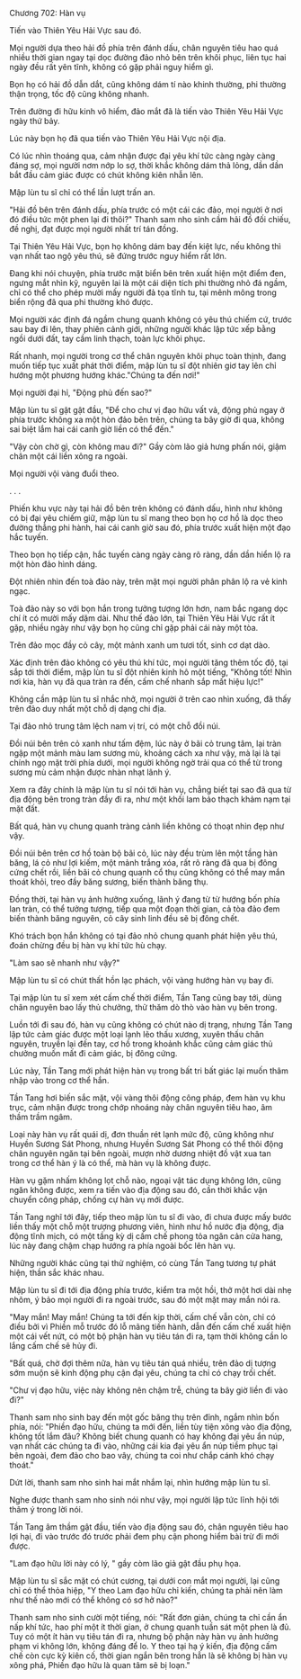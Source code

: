 




Chương 702: Hàn vụ


Tiến vào Thiên Yêu Hải Vực sau đó.

Mọi người dựa theo hải đồ phía trên đánh dấu, chân nguyên tiêu hao quá nhiều thời gian ngay tại dọc đường đảo nhỏ bên trên khôi phục, liên tục hai ngày đều rất yên tĩnh, không có gặp phải nguy hiểm gì.

Bọn họ có hải đồ dẫn dắt, cũng không dám tí nào khinh thường, phi thường thận trọng, tốc độ cũng không nhanh.

Trên đường đi hữu kinh vô hiểm, đảo mắt đã là tiến vào Thiên Yêu Hải Vực ngày thứ bảy.

Lúc này bọn họ đã qua tiến vào Thiên Yêu Hải Vực nội địa.

Có lúc nhìn thoáng qua, cảm nhận được đại yêu khí tức càng ngày càng đáng sợ, mọi người nơm nớp lo sợ, thời khắc không dám thả lỏng, dần dần bắt đầu cảm giác được có chút không kiên nhẫn lên.

Mập lùn tu sĩ chỉ có thể lần lượt trấn an.

"Hải đồ bên trên đánh dấu, phía trước có một cái các đảo, mọi người ở nơi đó điều tức một phen lại đi thôi?" Thanh sam nho sinh cầm hải đồ đối chiếu, đề nghị, đạt được mọi người nhất trí tán đồng.

Tại Thiên Yêu Hải Vực, bọn họ không dám bay đến kiệt lực, nếu không thì vạn nhất tao ngộ yêu thú, sẽ đứng trước nguy hiểm rất lớn.

Đang khi nói chuyện, phía trước mặt biển bên trên xuất hiện một điểm đen, ngưng mắt nhìn kỹ, nguyên lai là một cái diện tích phi thường nhỏ đá ngầm, chỉ có thể cho phép mười mấy người đả tọa tĩnh tu, tại mênh mông trong biển rộng đã qua phi thường khó được.

Mọi người xác định đá ngầm chung quanh không có yêu thú chiếm cứ, trước sau bay đi lên, thay phiên cảnh giới, những người khác lập tức xếp bằng ngồi dưới đất, tay cầm linh thạch, toàn lực khôi phục.

Rất nhanh, mọi người trong cơ thể chân nguyên khôi phục toàn thịnh, đang muốn tiếp tục xuất phát thời điểm, mập lùn tu sĩ đột nhiên giơ tay lên chỉ hướng một phương hướng khác."Chúng ta đến nơi!"

Mọi người đại hỉ, "Động phủ đến sao?"

Mập lùn tu sĩ gật gật đầu, "Để cho chư vị đạo hữu vất vả, động phủ ngay ở phía trước không xa một hòn đảo bên trên, chúng ta bây giờ đi qua, không sai biệt lắm hai cái canh giờ liền có thể đến."

"Vậy còn chờ gì, còn không mau đi?" Gầy còm lão giả hưng phấn nói, giậm chân một cái liền xông ra ngoài.

Mọi người vội vàng đuổi theo.

. . .

Phiến khu vực này tại hải đồ bên trên không có đánh dấu, hình như không có bị đại yêu chiếm giữ, mập lùn tu sĩ mang theo bọn họ cơ hồ là dọc theo đường thẳng phi hành, hai cái canh giờ sau đó, phía trước xuất hiện một đạo hắc tuyến.

Theo bọn họ tiếp cận, hắc tuyến càng ngày càng rõ ràng, dần dần hiển lộ ra một hòn đảo hình dáng.

Đột nhiên nhìn đến toà đảo này, trên mặt mọi người phân phân lộ ra vẻ kinh ngạc.

Toà đảo này so với bọn hắn trong tưởng tượng lớn hơn, nam bắc ngang dọc chí ít có mười mấy dặm dài. Như thế đảo lớn, tại Thiên Yêu Hải Vực rất ít gặp, nhiều ngày như vậy bọn họ cũng chỉ gặp phải cái này một tòa.

Trên đảo mọc đầy cỏ cây, một mảnh xanh um tươi tốt, sinh cơ dạt dào.

Xác định trên đảo không có yêu thú khí tức, mọi người tăng thêm tốc độ, tại sắp tới thời điểm, mập lùn tu sĩ đột nhiên kinh hô một tiếng, "Không tốt! Nhìn nơi kia, hàn vụ đã qua tràn ra đến, cấm chế nhanh sắp mất hiệu lực!"

Không cần mập lùn tu sĩ nhắc nhở, mọi người ở trên cao nhìn xuống, đã thấy trên đảo duy nhất một chỗ dị dạng chi địa.

Tại đảo nhỏ trung tâm lệch nam vị trí, có một chỗ đồi núi.

Đồi núi bên trên cỏ xanh như tấm đệm, lúc này ở bãi cỏ trung tâm, lại tràn ngập một mảnh màu lam sương mù, khoảng cách xa như vậy, mà lại là tại chính ngọ mặt trời phía dưới, mọi người không ngờ trải qua có thể từ trong sương mù cảm nhận được nhàn nhạt lãnh ý.

Xem ra đây chính là mập lùn tu sĩ nói tới hàn vụ, chẳng biết tại sao đã qua từ địa động bên trong tràn đầy đi ra, như một khối lam bảo thạch khảm nạm tại mặt đất.

Bất quá, hàn vụ chung quanh tràng cảnh liền không có thoạt nhìn đẹp như vậy.

Đồi núi bên trên cơ hồ toàn bộ bãi cỏ, lúc này đều trùm lên một tầng hàn băng, lá cỏ như lợi kiếm, một mảnh trắng xóa, rất rõ ràng đã qua bị đông cứng chết rồi, liền bãi cỏ chung quanh cổ thụ cũng không có thể may mắn thoát khỏi, treo đầy băng sương, biến thành băng thụ.

Đồng thời, tại hàn vụ ảnh hưởng xuống, lãnh ý đang từ từ hướng bốn phía lan tràn, có thể tưởng tượng, tiếp qua một đoạn thời gian, cả tòa đảo đem biến thành băng nguyên, cỏ cây sinh linh đều sẽ bị đông chết.

Khó trách bọn hắn không có tại đảo nhỏ chung quanh phát hiện yêu thú, đoán chừng đều bị hàn vụ khí tức hù chạy.

"Làm sao sẽ nhanh như vậy?"

Mập lùn tu sĩ có chút thất hồn lạc phách, vội vàng hướng hàn vụ bay đi.

Tại mập lùn tu sĩ xem xét cấm chế thời điểm, Tần Tang cũng bay tới, dùng chân nguyên bao lấy thủ chưởng, thử thăm dò thò vào hàn vụ bên trong.

Luồn tới đi sau đó, hàn vụ cũng không có chút nào dị trạng, nhưng Tần Tang lập tức cảm giác được một loại lạnh lẽo thấu xương, xuyên thấu chân nguyên, truyền lại đến tay, cơ hồ trong khoảnh khắc cũng cảm giác thủ chưởng muốn mất đi cảm giác, bị đông cứng.

Lúc này, Tần Tang mới phát hiện hàn vụ trong bất tri bất giác lại muốn thâm nhập vào trong cơ thể hắn.

Tần Tang hơi biến sắc mặt, vội vàng thôi động công pháp, đem hàn vụ khu trục, cảm nhận được trong chớp nhoáng này chân nguyên tiêu hao, âm thầm trầm ngâm.

Loại này hàn vụ rất quái dị, đơn thuần rét lạnh mức độ, cũng không như Huyền Sương Sát Phong, nhưng Huyền Sương Sát Phong có thể thôi động chân nguyên ngăn tại bên ngoài, mượn nhờ dương nhiệt đồ vật xua tan trong cơ thể hàn ý là có thể, mà hàn vụ là không được.

Hàn vụ gặm nhấm không lọt chỗ nào, ngoại vật tác dụng không lớn, cũng ngăn không được, xem ra tiến vào địa động sau đó, cần thời khắc vận chuyển công pháp, chống cự hàn vụ mới được.

Tần Tang nghĩ tới đây, tiếp theo mập lùn tu sĩ đi vào, đi chưa được mấy bước liền thấy một chỗ một trượng phương viên, hình như hồ nước địa động, địa động tĩnh mịch, có một tầng kỳ dị cấm chế phong tỏa ngăn cản cửa hang, lúc này đang chậm chạp hướng ra phía ngoài bốc lên hàn vụ.

Những người khác cũng tại thử nghiệm, có cùng Tần Tang tương tự phát hiện, thần sắc khác nhau.

Mập lùn tu sĩ đi tới địa động phía trước, kiểm tra một hồi, thở một hơi dài nhẹ nhõm, ý bảo mọi người đi ra ngoài trước, sau đó một mặt may mắn nói ra.

"May mắn! May mắn! Chúng ta tới đến kịp thời, cấm chế vẫn còn, chỉ có điều bởi vì Phiền mỗ trước đó lỗ mãng tiến hành, dẫn đến cấm chế xuất hiện một cái vết nứt, có một bộ phận hàn vụ tiêu tán đi ra, tạm thời không cần lo lắng cấm chế sẽ hủy đi.

"Bất quá, chờ đợi thêm nữa, hàn vụ tiêu tán quá nhiều, trên đảo dị tượng sớm muộn sẽ kinh động phụ cận đại yêu, chúng ta chỉ có chạy trối chết.

"Chư vị đạo hữu, việc này không nên chậm trễ, chúng ta bây giờ liền đi vào đi?"

Thanh sam nho sinh bay đến một gốc băng thụ trên đỉnh, ngắm nhìn bốn phía, nói: "Phiền đạo hữu, chúng ta mới đến, liền tùy tiện xông vào địa động, không tốt lắm đâu? Không biết chung quanh có hay không đại yêu ẩn núp, vạn nhất các chúng ta đi vào, những cái kia đại yêu ẩn núp tiềm phục tại bên ngoài, đem đảo cho bao vây, chúng ta coi như chắp cánh khó chạy thoát."

Dứt lời, thanh sam nho sinh hai mắt nhắm lại, nhìn hướng mập lùn tu sĩ.

Nghe được thanh sam nho sinh nói như vậy, mọi người lập tức lĩnh hội tới thâm ý trong lời nói.

Tần Tang âm thầm gật đầu, tiến vào địa động sau đó, chân nguyên tiêu hao lợi hại, đi vào trước đó trước phải đem phụ cận phong hiểm bài trừ đi mới được.

"Lam đạo hữu lời này có lý, " gầy còm lão giả gật đầu phụ họa.

Mập lùn tu sĩ sắc mặt có chút cương, tại dưới con mắt mọi người, lại cũng chỉ có thể thỏa hiệp, "Y theo Lam đạo hữu chỉ kiến, chúng ta phải nên làm như thế nào mới có thể không có sơ hở nào?"

Thanh sam nho sinh cười một tiếng, nói: "Rất đơn giản, chúng ta chỉ cần ẩn nấp khí tức, hao phí một ít thời gian, ở chung quanh tuần sát một phen là đủ. Tuy có một ít hàn vụ tiêu tán đi ra, nhưng bộ phận này hàn vụ ảnh hưởng phạm vi không lớn, không đáng để lo. Y theo tại hạ ý kiến, địa động cấm chế còn cực kỳ kiên cố, thời gian ngắn bên trong hẳn là sẽ không bị hàn vụ xông phá, Phiền đạo hữu là quan tâm sẽ bị loạn."




